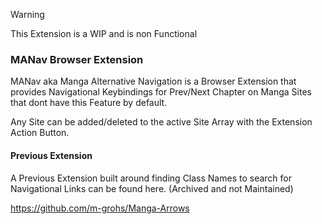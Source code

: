 > [!WARNING]
> This Extension is a WIP and is non Functional

### MANav Browser Extension

MANav aka Manga Alternative Navigation is a Browser Extension that provides Navigational Keybindings for Prev/Next Chapter on Manga Sites that dont have this Feature by default.

Any Site can be added/deleted to the active Site Array with the Extension Action Button.

#### Previous Extension

A Previous Extension built around finding Class Names to search for Navigational Links can be found here. (Archived and not Maintained)

https://github.com/m-grohs/Manga-Arrows
